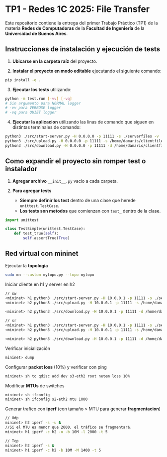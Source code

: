 # TP1 - Redes 1C 2025: File Transfer

Este repositorio contiene la entrega del primer Trabajo Práctico (TP1) de la materia **Redes de Computadoras** de la **Facultad de Ingeniería** de la **Universidad de Buenos Aires**.

## Instrucciones de instalación y ejecución de tests

1. **Ubicarse en la carpeta raíz** del proyecto.

2. **Instalar el proyecto en modo editable** ejecutando el siguiente comando:

```bash
pip install -e .
```

3. **Ejecutar los tests** utilizando:

```bash
python -m test.run [-vv] [-vq]
# Sin argumento para NORMAL logger
# -vv para VERBOSE logger
# -vq para QUIET logger
```

4. **Ejecutar la aplicacion** utilizando las linas de comando que siguen en distintas terminales de comando:

```bash
python3 ./src/start-server.py -H 0.0.0.0 -p 11111 -s ./serverfiles -v 
python3 ./src/upload.py -H 0.0.0.0 -p 11111 -s /home/damaris/clientfiles/prueba5M.txt -n file_udp.txt -v 
python3 ./src/download.py -H 0.0.0.0 -p 11111 -d /home/damaris/clientfiles/prueba5Mdownload.txt -n file_udp.txt -v 
```

## Como expandir el proyecto sin romper test o instalador

1. **Agregar archivo** `__init__.py` vacio a cada carpeta.

2. **Para agregar tests** 
    * **Siempre definir los test** dentro de una clase que herede `unittest.TestCase`.
    * **Los tests son metodos** que comienzan con `test_` dentro de la clase.

```python
import unittest

class TestSimple(unittest.TestCase):
    def test_true(self):
        self.assertTrue(True)
```
## Red virtual con mininet
Ejecutar la **topologia**
```bash
sudo mn --custom mytopo.py --topo mytopo
```
Iniciar cliente en h1 y server en h2
```bash
// sw
<mininet> h1 python3 ./src/start-server.py -H 10.0.0.1 -p 11111 -s ./serverfiles -v  > logfile 2> errorlogfile  & 
<mininet> h2 python3 ./src/upload.py -H 10.0.0.1 -p 11111 -s /home/damaris/clientfiles/prueba5M.txt -n file_udp.txt -v > logupload 2> errorlogupload 

<mininet> h2 python3 ./src/download.py -H 10.0.0.1 -p 11111 -d /home/damaris/clientfiles/prueba5Mdownload.txt -n file_udp.txt -v > logupload 2> errorlogupload 

// sr
<mininet> h1 python3 ./src/start-server.py -H 10.0.0.1 -p 11111 -s ./serverfiles -v -r sr > logfile 2> errorlogfile   & 
<mininet> h2 python3 ./src/upload.py -H 10.0.0.1 -p 11111 -s /home/damaris/clientfiles/prueba5M.txt -n file_udp.txt -v -r sr > logupload 2> errorlogupload 

<mininet> h2 python3 ./src/download.py -H 10.0.0.1 -p 11111 -d /home/damaris/clientfiles/prueba5Mdownload.txt -n file_udp.txt -v -r sr> logupload 2> errorlogupload 


```
Verificar inicialización
```bash
mininet> dump
```
Configurar **packet loss** (10%) y verificar con ping 
```bash
mininet> sh tc qdisc add dev s3-eth2 root netem loss 10%
```
Modificar **MTUs** de switches
```bash
mininet> sh ifconfig
mininet> sh ifconfig s2-eth2 mtu 1000
```
Generar trafico con **iperf** (con tamaño > MTU para generar **fragmentacion**)
```bash
// Udp
mininet> h2 iperf -s -u &
//Si el MTU es menor que 2000, el tráfico se fragmentará.
mininet> h1 iperf -c h2 -u -b 10M -l 2000 -t 5 

// Tcp
mininet> h2 iperf -s &                              
mininet> h1 iperf -c h2 -b 10M -M 1400 -t 5 
```

